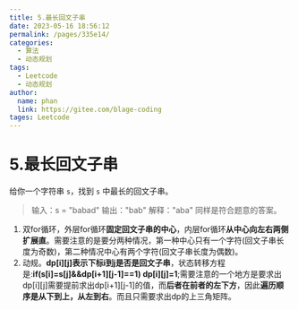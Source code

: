 ```yaml
---
title: 5.最长回文子串
date: 2023-05-16 18:56:12
permalink: /pages/335e14/
categories: 
  - 算法
  - 动态规划
tags: 
  - Leetcode
  - 动态规划
author: 
  name: phan
  link: https://gitee.com/blage-coding
tages: Leetcode
---
```

# 5.最长回文子串

给你一个字符串 `s`，找到 `s` 中最长的回文子串。

> 输入：s = "babad"
> 输出："bab"
> 解释："aba" 同样是符合题意的答案。

1. 双for循环，外层for循环**固定回文子串的中心**，内层for循环**从中心向左右两侧扩展直**。需要注意的是要分两种情况，第一种中心只有一个字符(回文子串长度为奇数)，第二种情况中心有两个字符(回文子串长度为偶数)。
2. 动规。**dp\[i][j]表示下标i到j是否是回文子串**，状态转移方程是:**if(s[i]=s[j]&&dp\[i+1][j-1]==1)    dp\[i][j]=1**;需要注意的一个地方是要求出dp\[i][j]需要提前求出dp\[i+1][j-1]的值，而**后者在前者的左下方**，因此**遍历顺序是从下到上，从左到右**。而且只需要求出dp的上三角矩阵。